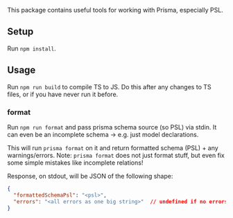 This package contains useful tools for working with Prisma, especially PSL.

## Setup
Run `npm install`.

## Usage

Run `npm run build` to compile TS to JS. Do this after any changes to TS files, or if you have never run it before.

### format
Run `npm run format` and pass prisma schema source (so PSL) via stdin.
It can even be an incomplete schema -> e.g. just model declarations.

This will run `prisma format` on it and return formatted schema (PSL) + any warnings/errors.
Note: `prisma format` does not just format stuff, but even fix some simple mistakes like incomplete relations!

Response, on stdout, will be JSON of the following shape:
```json
{
  "formattedSchemaPsl": "<psl>",
  "errors": "<all errors as one big string>"  // undefined if no errors.
}
```
